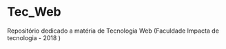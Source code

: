 # Tec_Web
Repositório dedicado a matéria de Tecnologia Web (Faculdade Impacta de tecnologia - 2018 )
